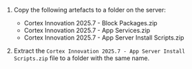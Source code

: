 1. Copy the following artefacts to a folder on the server:
   * Cortex Innovation 2025.7 - Block Packages.zip
   * Cortex Innovation 2025.7 - App Services.zip
   * Cortex Innovation 2025.7 - App Server Install Scripts.zip

1. Extract the `Cortex Innovation 2025.7 - App Server Install Scripts.zip` file to a folder with the same name.

